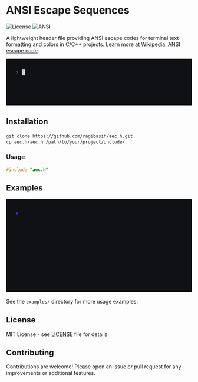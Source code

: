 # ANSI Escape Sequences

![License](https://img.shields.io/badge/license-MIT-blue.svg)
![ANSI](https://img.shields.io/badge/ANSI%20Escape-Codes-brightgreen)

A lightweight header file providing ANSI escape codes for terminal text
formatting and colors in C/C++ projects. Learn more at [Wikipedia: ANSI escape code](https://en.wikipedia.org/wiki/ANSI_escape_code).

![hello_world.gif](./docs/hello_world.gif)

## Installation

```shell
git clone https://github.com/ragibasif/aec.h.git
cp aec.h/aec.h /path/to/your/project/include/
```

### Usage

```c
#include "aec.h"
```

## Examples

![basic_text_formatting.gif](./docs/basic_text_formatting.gif)

See the `examples/` directory for more usage examples.

## License

MIT License - see [LICENSE](LICENSE) file for details.

## Contributing

Contributions are welcome! Please open an issue or pull request for any
improvements or additional features.
